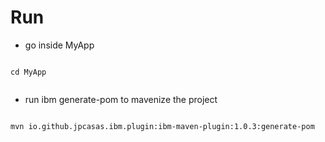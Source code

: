 # Run
* go inside MyApp
```

cd MyApp


```

* run ibm generate-pom to mavenize the project

```

mvn io.github.jpcasas.ibm.plugin:ibm-maven-plugin:1.0.3:generate-pom

```
